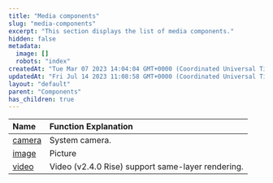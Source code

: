 ```yaml
---
title: "Media components"
slug: "media-components"
excerpt: "This section displays the list of media components."
hidden: false
metadata: 
  image: []
  robots: "index"
createdAt: "Tue Mar 07 2023 14:04:04 GMT+0000 (Coordinated Universal Time)"
updatedAt: "Fri Jul 14 2023 11:08:58 GMT+0000 (Coordinated Universal Time)"
layout: "default"
parent: "Components"
has_children: true
---
```

| Name                 | Function Explanation                              |
| :------------------- | :------------------------------------------------ |
| [camera](doc:camera) | System camera.                                    |
| [image](doc:image)   | Picture                                           |
| [video](doc:video)   | Video (v2.4.0 Rise) support same-layer rendering. |
